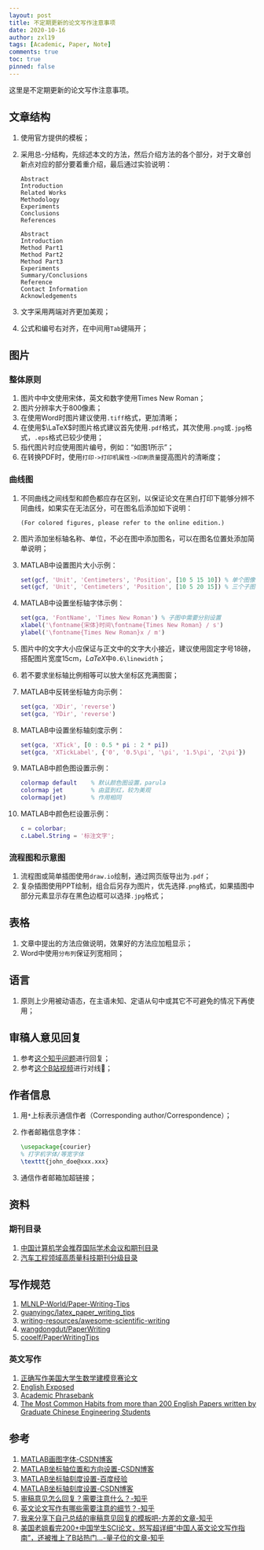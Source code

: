 ```yaml
---
layout: post
title: 不定期更新的论文写作注意事项
date: 2020-10-16
author: zxl19
tags: [Academic, Paper, Note]
comments: true
toc: true
pinned: false
---
```


这里是不定期更新的论文写作注意事项。

<!-- more -->

## 文章结构

1. 使用官方提供的模板；
2. 采用总-分结构，先综述本文的方法，然后介绍方法的各个部分，对于文章创新点对应的部分要着重介绍，最后通过实验说明：

    ```text
    Abstract
    Introduction
    Related Works
    Methodology
    Experiments
    Conclusions
    References
    ```

    ```text
    Abstract
    Introduction
    Method Part1
    Method Part2
    Method Part3
    Experiments
    Summary/Conclusions
    Reference
    Contact Information
    Acknowledgements
    ```

3. 文字采用两端对齐更加美观；
4. 公式和编号右对齐，在中间用`Tab`键隔开；

## 图片

### 整体原则

1. 图片中中文使用宋体，英文和数字使用Times New Roman；
2. 图片分辨率大于800像素；
3. 在使用Word时图片建议使用`.tiff`格式，更加清晰；
4. 在使用$\LaTeX$时图片格式建议首先使用`.pdf`格式，其次使用`.png`或`.jpg`格式，`.eps`格式已较少使用；
5. 指代图片时应使用图片编号，例如：“如图1所示”；
6. 在转换PDF时，使用`打印->打印机属性->印刷质量`提高图片的清晰度；

### 曲线图

1. 不同曲线之间线型和颜色都应存在区别，以保证论文在黑白打印下能够分辨不同曲线，如果实在无法区分，可在图名后添加如下说明：

    ```text
    (For colored figures, please refer to the online edition.)
    ```

2. 图片添加坐标轴名称、单位，不必在图中添加图名，可以在图名位置处添加简单说明；
3. MATLAB中设置图片大小示例：

    ```matlab
    set(gcf, 'Unit', 'Centimeters', 'Position', [10 5 15 10]) % 单个图像
    set(gcf, 'Unit', 'Centimeters', 'Position', [10 5 20 15]) % 三个子图
    ```

4. MATLAB中设置坐标轴字体示例：

    ```matlab
    set(gca, 'FontName', 'Times New Roman') % 子图中需要分别设置
    xlabel('\fontname{宋体}时间\fontname{Times New Roman} / s')
    ylabel('\fontname{Times New Roman}x / m')
    ```

5. 图片中的文字大小应保证与正文中的文字大小接近，建议使用固定字号18磅，搭配图片宽度15cm，$LaTeX$中`0.6\linewidth`；
6. 若不要求坐标轴比例相等可以放大坐标区充满图窗；
7. MATLAB中反转坐标轴方向示例：

    ```matlab
    set(gca, 'XDir', 'reverse')
    set(gca, 'YDir', 'reverse')
    ```

8. MATLAB中设置坐标轴刻度示例：

    ```matlab
    set(gca, 'XTick', [0 : 0.5 * pi : 2 * pi])
    set(gca, 'XTickLabel', {'0', '0.5\pi', '\pi', '1.5\pi', '2\pi'})
    ```

9. MATLAB中颜色图设置示例：

    ```matlab
    colormap default    % 默认颜色图设置，parula
    colormap jet        % 由蓝到红，较为美观
    colormap(jet)       % 作用相同
    ```

10. MATLAB中颜色栏设置示例：

    ```matlab
    c = colorbar;
    c.Label.String = '标注文字';
    ```

### 流程图和示意图

1. 流程图或简单插图使用`draw.io`绘制，通过网页版导出为`.pdf`；
2. 复杂插图使用PPT绘制，组合后另存为图片，优先选择`.png`格式，如果插图中部分元素显示存在黑色边框可以选择`.jpg`格式；

## 表格

1. 文章中提出的方法应做说明，效果好的方法应加粗显示；
2. Word中使用`分布列`保证列宽相同；

## 语言

1. 原则上少用被动语态，在主语未知、定语从句中或其它不可避免的情况下再使用；

## 审稿人意见回复

1. 参考[这个知乎问题](https://www.zhihu.com/question/370758333)进行回复；
2. 参考[这个B站视频](https://www.bilibili.com/video/BV1ix411o7qq)进行对线:dog:；

## 作者信息

1. 用`*`上标表示通信作者（Corresponding author/Correspondence）；
2. 作者邮箱信息字体：

    ```latex
    \usepackage{courier}
    % 打字机字体/等宽字体
    \texttt{john_doe@xxx.xxx}
    ```

3. 通信作者邮箱加超链接；

## 资料

### 期刊目录

1. [中国计算机学会推荐国际学术会议和期刊目录](https://www.ccf.org.cn/c/2019-04-25/663625.shtml)
2. [汽车工程领域高质量科技期刊分级目录](http://m.sae-china.org/a4040.html)

## 写作规范

1. [MLNLP-World/Paper-Writing-Tips](https://github.com/MLNLP-World/Paper-Writing-Tips)
2. [guanyingc/latex_paper_writing_tips](https://github.com/guanyingc/latex_paper_writing_tips)
3. [writing-resources/awesome-scientific-writing](https://github.com/writing-resources/awesome-scientific-writing)
4. [wangdongdut/PaperWriting](https://github.com/wangdongdut/PaperWriting)
5. [cooelf/PaperWritingTips](https://github.com/cooelf/PaperWritingTips)

### 英文写作

1. [正确写作美国大学生数学建模竞赛论文](https://github.com/RobbyDeng/MCM2019)
2. [English Exposed](https://hkupress.hku.hk/pro/con/1612.pdf)
3. [Academic Phrasebank](https://www.phrasebank.manchester.ac.uk/)
4. [The Most Common Habits from more than 200 English Papers written by Graduate Chinese Engineering Students](https://www.chrisyttang.org/assets/misc/The%20Most%20Common%20Habits%20from%20more%20than%20200%20English%20Papers%20written.pdf)

## 参考

1. [MATLAB画图字体-CSDN博客](https://blog.csdn.net/weixin_44891861/article/details/117032147)
2. [MATLAB坐标轴位置和方向设置-CSDN博客](https://blog.csdn.net/yuejisuo1948/article/details/80801506)
3. [MATLAB坐标轴刻度设置-百度经验](https://jingyan.baidu.com/article/c1a3101e044849de646deb43.html)
4. [MATLAB坐标轴刻度设置-CSDN博客](https://blog.csdn.net/yq_forever/article/details/86594602)
5. [审稿意见怎么回复？需要注意什么？-知乎](https://www.zhihu.com/question/370758333)
6. [英文论文写作有哪些需要注意的细节？-知乎](https://www.zhihu.com/question/46825717)
7. [我来分享下自己总结的审稿意见回复的模板吧-方差的文章-知乎](https://zhuanlan.zhihu.com/p/346911007)
8. [美国老姐看完200+中国学生SCI论文，怒写超详细“中国人英文论文写作指南”，还被推上了B站热门…-量子位的文章-知乎](https://zhuanlan.zhihu.com/p/512095069)
